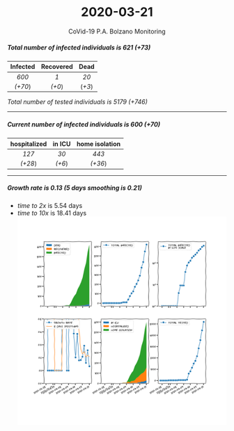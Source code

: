 <div align='center'>

# 2020-03-21
CoVid-19 P.A. Bolzano Monitoring
</div>

##### Total number of infected individuals is 621 (+73)
Infected | Recovered | Dead
:---: | :---: | :---:
*600* | *1* | *20*
*(+70*) | *(+0*) | (*+3*)

*Total number of tested individuals is 5179 (+746)*
***
##### Current number of infected individuals is 600 (+70)
hospitalized | in ICU | home isolation
:---: | :---: | :---:
*127* |*30* |*443*
*(+28*) |*(+6*) |*(+36*)
***
##### Growth rate is 0.13 (5 days smoothing is 0.21)
- *time to 2x* is 5.54 days
- *time to 10x* is 18.41 days
![stats][stats]

[stats]: stats_P.A.Bolzano.png
